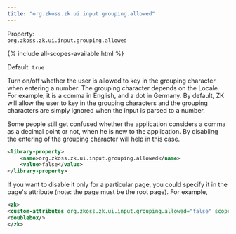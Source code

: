 ```yaml
---
title: "org.zkoss.zk.ui.input.grouping.allowed"
---
```


  
Property:  
`org.zkoss.zk.ui.input.grouping.allowed`

{% include all-scopes-available.html %}

Default:  `true`

Turn on/off whether the user is allowed to key in the grouping character
when entering a number. The grouping character depends on the Locale.
For example, it is a comma in English, and a dot in Germany. By default,
ZK will allow the user to key in the grouping characters and the
grouping characters are simply ignored when the input is parsed to a
number.

Some people still get confused whether the application considers a comma
as a decimal point or not, when he is new to the application. By
disabling the entering of the grouping character will help in this case.

```xml
<library-property>
    <name>org.zkoss.zk.ui.input.grouping.allowed</name>
    <value>false</value>
</library-property>
```

If you want to disable it only for a particular page, you could specify
it in the page's attribute (note: the page must be the root page). For
example,

```xml
<zk>
<custom-attributes org.zkoss.zk.ui.input.grouping.allowed="false" scope="page"/>
<doublebox/>
</zk>
```
